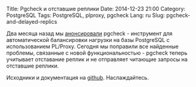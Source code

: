 Title: Pgcheck и отставшие реплики
Date: 2014-12-23 21:00
Category: PostgreSQL
Tags: PostgreSQL, plproxy, pgcheck
Lang: ru
Slug: pgcheck-and-delayed-replics

Два месяца назад мы [анонсировали]({filename}/pgcheck_announce.md) pgcheck - инструмент для автоматической балансировки нагрузки на базы PostgreSQL с использованием PL/Proxy. Сегодня мы поправили все найденные проблемы, связанные с новой функциональностью - pgcheck теперь учитывает отставание реплик и не отправляет читающие запросы на отставшие реплики.

Исходники и документация на [github](https://github.com/yandex/pgcheck). Наслаждайтесь.
